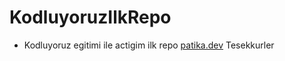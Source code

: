 # KodluyoruzIlkRepo
- Kodluyoruz egitimi ile actigim ilk repo
[patika.dev](https://www.patika.dev/tr)
Tesekkurler